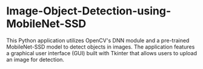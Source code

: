 # Image-Object-Detection-using-MobileNet-SSD
This Python application utilizes OpenCV's DNN module and a pre-trained MobileNet-SSD model to detect objects in images. The application features a graphical user interface (GUI) built with Tkinter that allows users to upload an image for detection.
